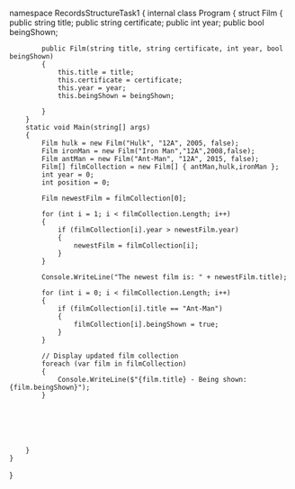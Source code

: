 namespace RecordsStructureTask1
{
    internal class Program
    {
        struct Film
        {
            public string title;
            public string certificate;
            public int year;
            public bool beingShown;

            public Film(string title, string certificate, int year, bool beingShown)
            {
                this.title = title;
                this.certificate = certificate;
                this.year = year;
                this.beingShown = beingShown;

            }
        }
        static void Main(string[] args)
        {
            Film hulk = new Film("Hulk", "12A", 2005, false);
            Film ironMan = new Film("Iron Man","12A",2008,false);
            Film antMan = new Film("Ant-Man", "12A", 2015, false);
            Film[] filmCollection = new Film[] { antMan,hulk,ironMan };
            int year = 0;
            int position = 0;

            Film newestFilm = filmCollection[0];

            for (int i = 1; i < filmCollection.Length; i++)
            {
                if (filmCollection[i].year > newestFilm.year)
                {
                    newestFilm = filmCollection[i];
                }
            }

            Console.WriteLine("The newest film is: " + newestFilm.title);

            for (int i = 0; i < filmCollection.Length; i++)
            {
                if (filmCollection[i].title == "Ant-Man")
                {
                    filmCollection[i].beingShown = true;
                }
            }

            // Display updated film collection
            foreach (var film in filmCollection)
            {
                Console.WriteLine($"{film.title} - Being shown: {film.beingShown}");
            }



           


        }
    }
}
